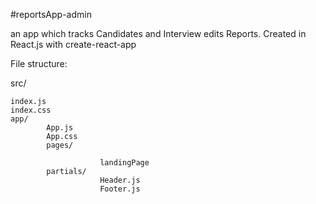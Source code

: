 

#reportsApp-admin

an app which tracks Candidates and Interview edits Reports.
Created in React.js with create-react-app

File structure:

src/

    index.js
    index.css
    app/
            App.js
            App.css
            pages/

                        landingPage
            partials/
                        Header.js
                        Footer.js